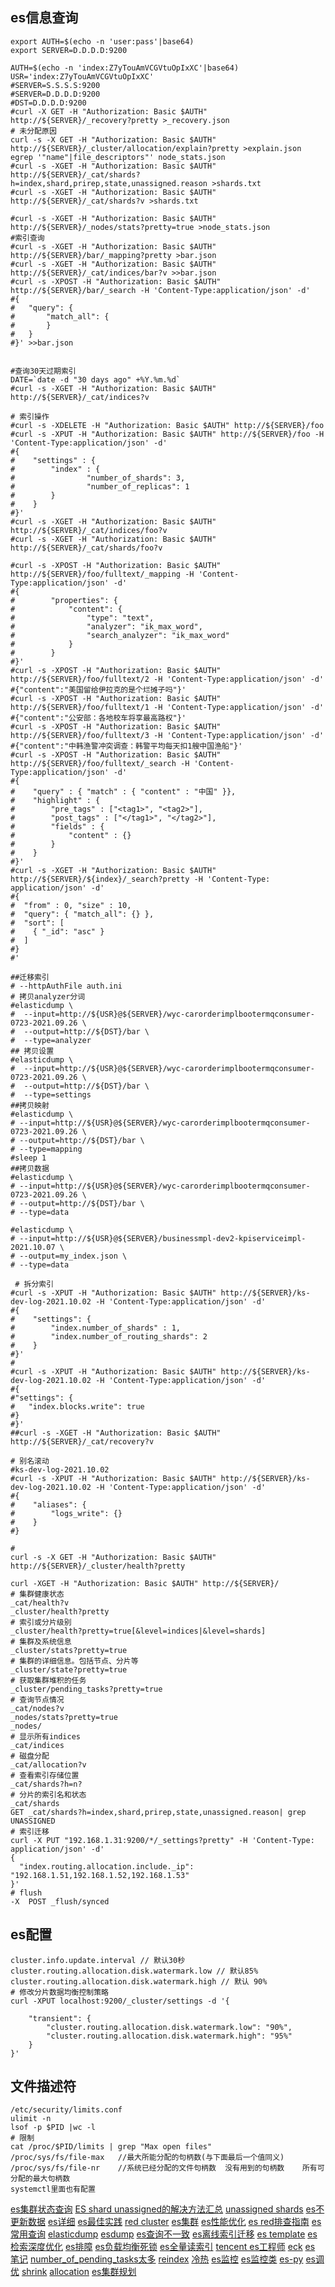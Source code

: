 
## es信息查询
```
export AUTH=$(echo -n 'user:pass'|base64)
export SERVER=D.D.D.D:9200

AUTH=$(echo -n 'index:Z7yTouAmVCGVtuOpIxXC'|base64)
USR='index:Z7yTouAmVCGVtuOpIxXC'
#SERVER=S.S.S.S:9200
#SERVER=D.D.D.D:9200
#DST=D.D.D.D:9200
#curl -X GET -H "Authorization: Basic $AUTH" http://${SERVER}/_recovery?pretty >_recovery.json
# 未分配原因
curl -s -X GET -H "Authorization: Basic $AUTH" http://${SERVER}/_cluster/allocation/explain?pretty >explain.json
egrep '"name"|file_descriptors"' node_stats.json
#curl -s -XGET -H "Authorization: Basic $AUTH" http://${SERVER}/_cat/shards?h=index,shard,prirep,state,unassigned.reason >shards.txt
#curl -s -XGET -H "Authorization: Basic $AUTH" http://${SERVER}/_cat/shards?v >shards.txt

#curl -s -XGET -H "Authorization: Basic $AUTH" http://${SERVER}/_nodes/stats?pretty=true >node_stats.json
#索引查询
#curl -s -XGET -H "Authorization: Basic $AUTH" http://${SERVER}/bar/_mapping?pretty >bar.json
#curl -s -XGET -H "Authorization: Basic $AUTH" http://${SERVER}/_cat/indices/bar?v >>bar.json
#curl -s -XPOST -H "Authorization: Basic $AUTH" http://${SERVER}/bar/_search -H 'Content-Type:application/json' -d'
#{
#	"query": {
#		"match_all": {
#		}
#	}
#}' >>bar.json


#查询30天过期索引
DATE=`date -d "30 days ago" +%Y.%m.%d`
#curl -s -XGET -H "Authorization: Basic $AUTH" http://${SERVER}/_cat/indices?v

# 索引操作
#curl -s -XDELETE -H "Authorization: Basic $AUTH" http://${SERVER}/foo
#curl -s -XPUT -H "Authorization: Basic $AUTH" http://${SERVER}/foo -H 'Content-Type:application/json' -d'
#{
#    "settings" : {
#        "index" : {
#                "number_of_shards": 3,
#                "number_of_replicas": 1   
#        }
#    }
#}'
#curl -s -XGET -H "Authorization: Basic $AUTH" http://${SERVER}/_cat/indices/foo?v
#curl -s -XGET -H "Authorization: Basic $AUTH" http://${SERVER}/_cat/shards/foo?v

#curl -s -XPOST -H "Authorization: Basic $AUTH" http://${SERVER}/foo/fulltext/_mapping -H 'Content-Type:application/json' -d'
#{
#        "properties": {
#            "content": {
#                "type": "text",
#                "analyzer": "ik_max_word",
#                "search_analyzer": "ik_max_word"
#            }
#        }
#}'
#curl -s -XPOST -H "Authorization: Basic $AUTH" http://${SERVER}/foo/fulltext/2 -H 'Content-Type:application/json' -d'
#{"content":"美国留给伊拉克的是个烂摊子吗"}'
#curl -s -XPOST -H "Authorization: Basic $AUTH" http://${SERVER}/foo/fulltext/1 -H 'Content-Type:application/json' -d'
#{"content":"公安部：各地校车将享最高路权"}'
#curl -s -XPOST -H "Authorization: Basic $AUTH" http://${SERVER}/foo/fulltext/3 -H 'Content-Type:application/json' -d'
#{"content":"中韩渔警冲突调查：韩警平均每天扣1艘中国渔船"}'
#curl -s -XPOST -H "Authorization: Basic $AUTH" http://${SERVER}/foo/fulltext/_search -H 'Content-Type:application/json' -d'
#{
#    "query" : { "match" : { "content" : "中国" }},
#    "highlight" : {
#        "pre_tags" : ["<tag1>", "<tag2>"],
#        "post_tags" : ["</tag1>", "</tag2>"],
#        "fields" : {
#            "content" : {}
#        }
#    }
#}'
#curl -s -XGET -H "Authorization: Basic $AUTH" http://${SERVER}/${index}/_search?pretty -H 'Content-Type: application/json' -d'
#{
#  "from" : 0, "size" : 10,
#  "query": { "match_all": {} },
#  "sort": [
#    { "_id": "asc" }
#  ]
#}
#'

##迁移索引
# --httpAuthFile auth.ini
# 拷贝analyzer分词
#elasticdump \
#  --input=http://${USR}@${SERVER}/wyc-carorderimplbootermqconsumer-0723-2021.09.26 \
#  --output=http://${DST}/bar \
#  --type=analyzer
## 拷贝设置
#elasticdump \
#  --input=http://${USR}@${SERVER}/wyc-carorderimplbootermqconsumer-0723-2021.09.26 \
#  --output=http://${DST}/bar \
#  --type=settings
##拷贝映射
#elasticdump \
# --input=http://${USR}@${SERVER}/wyc-carorderimplbootermqconsumer-0723-2021.09.26 \
# --output=http://${DST}/bar \
# --type=mapping
#sleep 1
##拷贝数据
#elasticdump \
# --input=http://${USR}@${SERVER}/wyc-carorderimplbootermqconsumer-0723-2021.09.26 \
# --output=http://${DST}/bar \
# --type=data

#elasticdump \
# --input=http://${USR}@${SERVER}/businessmpl-dev2-kpiserviceimpl-2021.10.07 \
# --output=my_index.json \
# --type=data

 # 拆分索引
#curl -s -XPUT -H "Authorization: Basic $AUTH" http://${SERVER}/ks-dev-log-2021.10.02 -H 'Content-Type:application/json' -d'
#{
#    "settings": {
#        "index.number_of_shards" : 1,
#        "index.number_of_routing_shards": 2 
#    }
#}'
#
#curl -s -XPUT -H "Authorization: Basic $AUTH" http://${SERVER}/ks-dev-log-2021.10.02 -H 'Content-Type:application/json' -d'
#{
#"settings": {
#	"index.blocks.write": true
#}
#}'
##curl -s -XGET -H "Authorization: Basic $AUTH" http://${SERVER}/_cat/recovery?v

# 别名滚动
#ks-dev-log-2021.10.02
#curl -s -XPUT -H "Authorization: Basic $AUTH" http://${SERVER}/ks-dev-log-2021.10.02 -H 'Content-Type:application/json' -d'
#{
#    "aliases": {
#        "logs_write": {}
#    }
#}

#
curl -s -X GET -H "Authorization: Basic $AUTH" http://${SERVER}/_cluster/health?pretty

curl -XGET -H "Authorization: Basic $AUTH" http://${SERVER}/
# 集群健康状态
_cat/health?v
_cluster/health?pretty
# 索引或分片级别
_cluster/health?pretty=true[&level=indices|&level=shards]
# 集群及系统信息
_cluster/stats?pretty=true
# 集群的详细信息。包括节点、分片等
_cluster/state?pretty=true
# 获取集群堆积的任务
_cluster/pending_tasks?pretty=true
# 查询节点情况
_cat/nodes?v
_nodes/stats?pretty=true
_nodes/
# 显示所有indices
_cat/indices
# 磁盘分配
_cat/allocation?v
# 查看索引存储位置
_cat/shards?h=n?
# 分片的索引名和状态
_cat/shards
GET _cat/shards?h=index,shard,prirep,state,unassigned.reason| grep UNASSIGNED
# 索引迁移
curl -X PUT "192.168.1.31:9200/*/_settings?pretty" -H 'Content-Type: application/json' -d'
{
  "index.routing.allocation.include._ip": "192.168.1.51,192.168.1.52,192.168.1.53"
}'
# flush
-X  POST _flush/synced
```

## es配置
```
cluster.info.update.interval // 默认30秒
cluster.routing.allocation.disk.watermark.low // 默认85% 
cluster.routing.allocation.disk.watermark.high // 默认 90%
# 修改分片数据均衡控制策略
curl -XPUT localhost:9200/_cluster/settings -d '{
 
    "transient": {
        "cluster.routing.allocation.disk.watermark.low": "90%",
        "cluster.routing.allocation.disk.watermark.high": "95%"
    }
}'
```
## 文件描述符
```shell
/etc/security/limits.conf
ulimit -n
lsof -p $PID |wc -l
# 限制
cat /proc/$PID/limits | grep "Max open files"
/proc/sys/fs/file-max	//最大所能分配的句柄数(与下面最后一个值同义)
/proc/sys/fs/file-nr	//系统已经分配的文件句柄数	没有用到的句柄数	所有可分配的最大句柄数
systemctl里面也有配置
```

[es集群状态查询](https://blog.csdn.net/genghaihua/article/details/81479619)
[ES shard unassigned的解决方法汇总](https://www.cnblogs.com/bonelee/p/7459509.html)
[unassigned shards](https://www.datadoghq.com/blog/elasticsearch-unassigned-shards/)
[es不更新数据](https://www.cnblogs.com/daemonyue/p/14208159.htmlJ)
[es详细](https://www.cnblogs.com/kevingrace/p/10671063.html)
[es最佳实践](https://www.cnblogs.com/kevingrace/p/10682264.html)
[red cluster](https://www.cnblogs.com/bonelee/p/7459408.html)
[es集群](https://www.cnblogs.com/qcloud1001/p/13755469.html)
[es性能优化](https://www.cnblogs.com/qcloud1001/p/13755469.html)
[es red排查指南](https://www.cnblogs.com/tcy1/p/14293423.html)
[es常用查询](https://www.icode9.com/content-4-772905.html)
[elasticdump](https://github.com/elasticsearch-dump/elasticsearch-dump)
[esdump](https://www.cnblogs.com/sunfie/p/10165473.html)
[es查询不一致](https://cloud.tencent.com/developer/article/1445643)
[es离线索引迁移](https://cloud.tencent.com/developer/article/1145944)
[es template](https://www.elastic.co/guide/en/elasticsearch/reference/6.3/indices-templates.html)
[es 检索深度优化](https://zhuanlan.zhihu.com/p/337981702)
[es排障](https://blog.csdn.net/shen2308/article/details/108548347)
[es负载均衡死锁](https://www.it610.com/article/1282559070670176256.htm)
[es全量读索引](https://cloud.tencent.com/developer/article/1122524)
[tencent es工程师](https://cloud.tencent.com/developer/user/2316162)
[eck](https://github.com/elastic/cloud-on-k8s)
[es 笔记](https://blog.gmem.cc/elasticsearch-study-note)
[number_of_pending_tasks太多](https://zhuanlan.zhihu.com/p/208284617)
[reindex](http://itocm.com/a/EE76894B1304450CA9A65173AB1A0B53)
[冷热](https://blog.csdn.net/mushao999/article/details/103520079)
[es监控](https://www.cnblogs.com/gered/p/14769403.html)
[es监控类](https://blog.csdn.net/weixin_45413603/article/details/109746006)
[es-py](https://elasticsearch-py.readthedocs.io/en/master/api.html#indices)
[es调优](https://www.cnblogs.com/xibuhaohao/category/1499800.html)
[shrink](https://www.cnblogs.com/xibuhaohao/p/11158628.html)
[allocation](https://www.elastic.co/guide/en/elasticsearch/reference/6.2/cluster-allocation-explain.html)
[es集群规划](https://segmentfault.com/a/1190000025181440)
